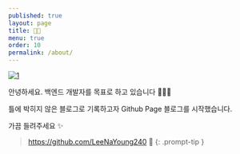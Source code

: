 ```yaml
---
published: true
layout: page
title: 💌💦
menu: true
order: 10
permalink: /about/
---
```



<a  href="https://github.com/LeeNaYoung240/LeeNaYoung240.github.io/assets/107848521/1151cf89-24f0-411d-9e5c-4398d509d6aa"  class="popup img-link"><img  src="https://github.com/LeeNaYoung240/LeeNaYoung240.github.io/assets/107848521/1151cf89-24f0-411d-9e5c-4398d509d6aa"  alt="1"  loading="lazy"></a>  

안녕하세요. 백엔드 개발자를 목표로 하고 있습니다 🤸🏻‍♀️

틀에 박히지 않은 블로그로 기록하고자 Github Page 블로그를 시작했습니다.

가끔 들려주세요 ✨

> https://github.com/LeeNaYoung240 💞
{: .prompt-tip }
